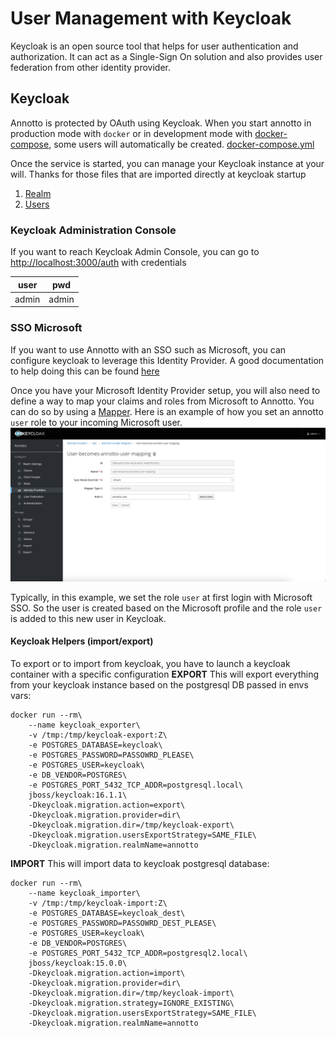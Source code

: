# User Management with Keycloak
Keycloak is an open source tool that helps for user authentication and authorization. It can act as a Single-Sign On solution and also provides user federation from other identity provider.

## Keycloak
Annotto is protected by OAuth using Keycloak. When you start annotto in production mode with `docker` or in development mode with [docker-compose](../README.md#start-for-local-development), some users will automatically
be created. [docker-compose.yml](./docker-compose.yml)

Once the service is started, you can manage your Keycloak instance at your will.
Thanks for those files that are imported directly at keycloak startup 
1. [Realm](../statics/keycloak/annotto-realm.json)
2. [Users](../statics/keycloak/annotto-users-0.json)

### Keycloak Administration Console
If you want to reach Keycloak Admin Console, you can go to [http://localhost:3000/auth](http://localhost:3000/auth) with credentials

|user|pwd|
|---|---|
|admin|admin|

### SSO Microsoft
If you want to use Annotto with an SSO such as Microsoft, you can configure keycloak to leverage this Identity Provider.
A good documentation to help doing this can be found [here](https://blog.hcltechsw.com/versionvault/how-to-configure-microsoft-azure-active-directory-as-keycloak-identity-provider-to-enable-single-sign-on-for-hcl-compass/)

Once you have your Microsoft Identity Provider setup, you will also need to define a way to map your claims and roles from Microsoft to Annotto. You can do so by using a [Mapper](https://www.keycloak.org/docs/latest/server_admin/index.html#_mappers).
Here is an example of how you set an annotto `user` role to your incoming Microsoft user.
![User Mapping](./role-user-mapping.png)

Typically, in this example, we set the role `user` at first login with Microsoft SSO. So the user is created based on the Microsoft profile and the role `user` is added to this new user in Keycloak.

#### Keycloak Helpers (import/export)
To export or to import from keycloak, you have to launch a keycloak container with a specific configuration
**EXPORT**
This will export everything from your keycloak instance based on the postgresql DB passed in envs vars:

```shell
docker run --rm\
    --name keycloak_exporter\
    -v /tmp:/tmp/keycloak-export:Z\
    -e POSTGRES_DATABASE=keycloak\
    -e POSTGRES_PASSWORD=PASSOWRD_PLEASE\
    -e POSTGRES_USER=keycloak\
    -e DB_VENDOR=POSTGRES\
    -e POSTGRES_PORT_5432_TCP_ADDR=postgresql.local\
    jboss/keycloak:16.1.1\
    -Dkeycloak.migration.action=export\
    -Dkeycloak.migration.provider=dir\
    -Dkeycloak.migration.dir=/tmp/keycloak-export\
    -Dkeycloak.migration.usersExportStrategy=SAME_FILE\
    -Dkeycloak.migration.realmName=annotto
```
**IMPORT**
This will import data to keycloak postgresql database:

```shell
docker run --rm\
    --name keycloak_importer\
    -v /tmp:/tmp/keycloak-import:Z\
    -e POSTGRES_DATABASE=keycloak_dest\
    -e POSTGRES_PASSWORD=PASSOWRD_DEST_PLEASE\
    -e POSTGRES_USER=keycloak\
    -e DB_VENDOR=POSTGRES\
    -e POSTGRES_PORT_5432_TCP_ADDR=postgresql2.local\
    jboss/keycloak:15.0.0\
    -Dkeycloak.migration.action=import\
    -Dkeycloak.migration.provider=dir\
    -Dkeycloak.migration.dir=/tmp/keycloak-import\
    -Dkeycloak.migration.strategy=IGNORE_EXISTING\
    -Dkeycloak.migration.usersExportStrategy=SAME_FILE\
    -Dkeycloak.migration.realmName=annotto
```




